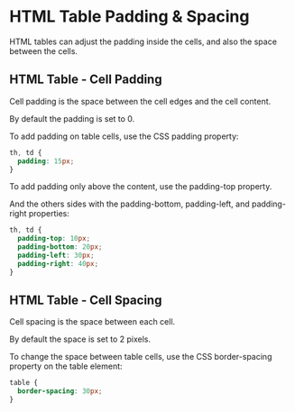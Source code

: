 # HTML Table Padding & Spacing

HTML tables can adjust the padding inside the cells, and also the space between the cells.

## HTML Table - Cell Padding
Cell padding is the space between the cell edges and the cell content.

By default the padding is set to 0.

To add padding on table cells, use the CSS padding property:

```css
th, td {
  padding: 15px;
}
```

To add padding only above the content, use the padding-top property.

And the others sides with the padding-bottom, padding-left, and padding-right properties:

```css
th, td {
  padding-top: 10px;
  padding-bottom: 20px;
  padding-left: 30px;
  padding-right: 40px;
}
```

## HTML Table - Cell Spacing
Cell spacing is the space between each cell.

By default the space is set to 2 pixels.

To change the space between table cells, use the CSS border-spacing property on the table element:

```css
table {
  border-spacing: 30px;
}
```

